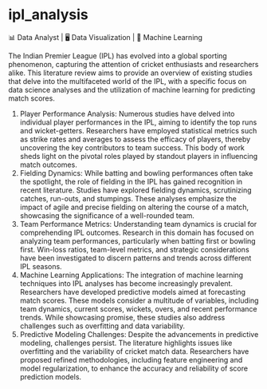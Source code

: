 # ipl_analysis
📊 Data Analyst | 🖥️ Data Visualization | 🤖 Machine Learning 

The Indian Premier League (IPL) has evolved into a global sporting phenomenon, capturing the attention of cricket enthusiasts and researchers alike. This literature review aims to provide an overview of existing studies that delve into the multifaceted world of the IPL, with a specific focus on data science analyses and the utilization of machine learning for predicting match scores.
1. Player Performance Analysis: Numerous studies have delved into individual player performances in the IPL, aiming to identify the top runs and wicket-getters. Researchers have employed statistical metrics such as strike rates and averages to assess the efficacy of players, thereby uncovering the key contributors to team success. This body of work sheds light on the pivotal roles played by standout players in influencing match outcomes.
2. Fielding Dynamics: While batting and bowling performances often take the spotlight, the role of fielding in the IPL has gained recognition in recent literature. Studies have explored fielding dynamics, scrutinizing catches, run-outs, and stumpings. These analyses emphasize the impact of agile and precise fielding on altering the course of a match, showcasing the significance of a well-rounded team.
3. Team Performance Metrics: Understanding team dynamics is crucial for comprehending IPL outcomes. Research in this domain has focused on analyzing team performances, particularly when batting first or bowling first. Win-loss ratios, team-level metrics, and strategic considerations have been investigated to discern patterns and trends across different IPL seasons.
4. Machine Learning Applications: The integration of machine learning techniques into IPL analyses has become increasingly prevalent. Researchers have developed predictive models aimed at forecasting match scores. These models consider a multitude of variables, including team dynamics, current scores, wickets, overs, and recent performance trends. While showcasing promise, these studies also address challenges such as overfitting and data variability.
5. Predictive Modeling Challenges: Despite the advancements in predictive modeling, challenges persist. The literature highlights issues like overfitting and the variability of cricket match data. Researchers have proposed refined methodologies, including feature engineering and model regularization, to enhance the accuracy and reliability of score prediction models.
           
